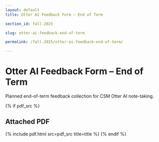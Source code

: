 ```yaml
---
layout: default
title: Otter AI Feedback Form – End of Term

section_id: fall-2025

slug: otter-ai-feedback-end-of-term

permalink: /fall-2025/otter-ai-feedback-end-of-term/

---
```


# Otter AI Feedback Form – End of Term

Planned end-of-term feedback collection for CSM Otter AI note-taking.



{% if pdf_src %}
## Attached PDF
{% include pdf.html src=pdf_src title=title %}
{% endif %}

